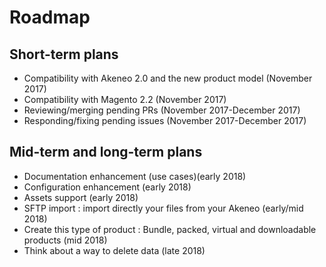 Roadmap
=======

Short-term plans
----------------
* Compatibility with Akeneo 2.0 and the new product model (November 2017)
* Compatibility with Magento 2.2 (November 2017)
* Reviewing/merging pending PRs (November 2017-December 2017)
* Responding/fixing pending issues (November 2017-December 2017)

Mid-term and long-term plans
----------------------------
* Documentation enhancement (use cases)(early 2018)
* Configuration enhancement (early 2018)
* Assets support (early 2018)
* SFTP import : import directly your files from your Akeneo (early/mid 2018)
* Create this type of product : Bundle, packed, virtual and downloadable products (mid 2018)
* Think about a way to delete data (late 2018)
